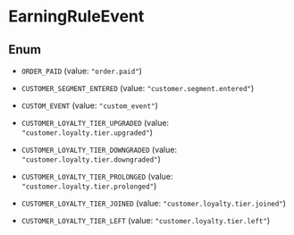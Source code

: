 

# EarningRuleEvent

## Enum


* `ORDER_PAID` (value: `"order.paid"`)

* `CUSTOMER_SEGMENT_ENTERED` (value: `"customer.segment.entered"`)

* `CUSTOM_EVENT` (value: `"custom_event"`)

* `CUSTOMER_LOYALTY_TIER_UPGRADED` (value: `"customer.loyalty.tier.upgraded"`)

* `CUSTOMER_LOYALTY_TIER_DOWNGRADED` (value: `"customer.loyalty.tier.downgraded"`)

* `CUSTOMER_LOYALTY_TIER_PROLONGED` (value: `"customer.loyalty.tier.prolonged"`)

* `CUSTOMER_LOYALTY_TIER_JOINED` (value: `"customer.loyalty.tier.joined"`)

* `CUSTOMER_LOYALTY_TIER_LEFT` (value: `"customer.loyalty.tier.left"`)



